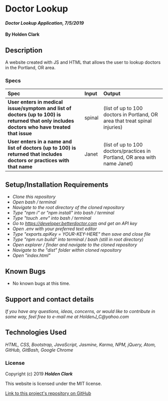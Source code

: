 # Doctor Lookup

#### _Doctor Lookup Application, 7/5/2019_

#### By **Holden Clark**

## Description

A website created with JS and HTML that allows the user to lookup doctors in the Portland, OR area.

### Specs
| Spec | Input | Output |
| :-------------     | :------------- | :------------- |
| **User enters in medical issue/symptom and list of doctors (up to 100) is returned that only includes doctors who have treated that issue** | spinal | (list of up to 100 doctors in Portland, OR area that treat spinal injuries) |
| **User enters in a name and list of doctors (up to 100) is returned that includes doctors or practices with that name** | Janet | (list of up to 100 doctors/practices in Portland, OR area with name Janet) |

## Setup/Installation Requirements

* _Clone this repository_
* _Open bash / terminal_
* _Navigate to the root directory of the cloned repository_
* _Type "npm i" or "npm install" into bash / terminal_
* _Type "touch .env" into bash / terminal_
* _Go to https://developer.betterdoctor.com and get an API key_
* _Open .env with your preferred text editor_
* _Type "exports.apiKey = YOUR-KEY-HERE" then save and close file_
* _Type "npm run build" into terminal / bash (still in root directory)_
* _Open explorer / finder and navigate to the cloned repository_
* _Navigate to the "dist" folder within cloned repository_
* _Open "index.html"_

## Known Bugs
* No known bugs at this time.

## Support and contact details

_If you have any questions, ideas, concerns, or would like to contribute in some way, feel free to e-mail me at HoldenJ_C@yahoo.com_

## Technologies Used
_HTML,_
_CSS,_
_Bootstrap,_
_JavaScript,_
_Jasmine,_
_Karma,_
_NPM,_
_jQuery,_
_Atom,_
_GitHub,_
_GitBash,_
_Google Chrome_

### License

Copyright (c) 2019 **_Holden Clark_**

This website is licensed under the MIT license.

[Link to this project's repository on GitHub](https://github.com/HoldenJC/doctor-lookup)
